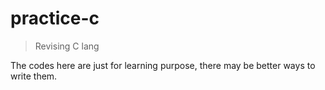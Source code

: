 # practice-c

> Revising C lang

The codes here are just for learning purpose, there may be better ways to write them.
